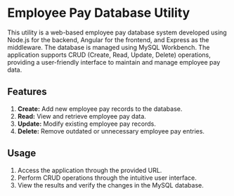 # Employee Pay Database Utility

This utility is a web-based employee pay database system developed using Node.js for the backend, Angular for the frontend, and Express as the middleware. The database is managed using MySQL Workbench. The application supports CRUD (Create, Read, Update, Delete) operations, providing a user-friendly interface to maintain and manage employee pay data.

## Features

1. **Create:** Add new employee pay records to the database.
2. **Read:** View and retrieve employee pay data.
3. **Update:** Modify existing employee pay records.
4. **Delete:** Remove outdated or unnecessary employee pay entries.

## Usage

1. Access the application through the provided URL.
2. Perform CRUD operations through the intuitive user interface.
3. View the results and verify the changes in the MySQL database.
